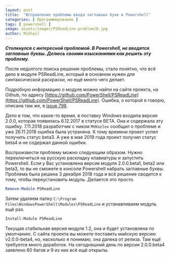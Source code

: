 ```yaml
---
layout: post
title:  "Исправление проблемы ввода заглавных букв в Powershell"
categories: [ Программирование ]
tags: [ powershell ]
image: assets/images/PSReadLine-problem/0.jpg
author: Mikhail
---
```

***Столкнулся с интересной проблемой. В Powershell, не вводятся заглавные буквы. Делюсь своими изысканиями как решить эту проблему.***

После недолгого поиска решения проблемы, стало понятно, что всё дело в модуле PSReadLine, который в основном нужен для синтаксической раскраски, но ещё много чего делает. 

Подробную информацию о модуле можно найти на сайте проекта, на Github, по адресу [https://github.com/PowerShell/PSReadLine](https://github.com/PowerShell/PSReadLine). Ошибка, о которой я говорю, описана там же, в [issue 798](https://github.com/PowerShell/PSReadLine/issues/798).

Дело в том, что какое-то время, в поставку Windows входила версия 2.0.0, которая появилась 6.12.2017 в статусе BETA. Она и содержала эту ошибку. 7.11.2018 разработчик с ником `MVKozlov` сообщил о проблеме и уже 26.11.2018 ошибка была устранена. К тому времени проект успел получить статус beta3. А уже в мае 2019 года проект получил статус beta4 и не содержал данной ошибки.

Воспроизвести проблему можно следующим образом. Нужно переключиться на русскую раскладку клавиатуры и запустить Powershell. Если у Вас установлена версия модуля 2.0.0.beta1, beta2 или beta3, то вы не сможете в консоли Powershell набрать заглавные буквы. Проблема была решена 3 декабря 2018 года и всё решение сводится к тому, чтобы переустановить модуль. Делается это просто.

```powershell
Remove-Module PSReadLine
```
Затем удаляем папку `C:\Program Files\WindowsPowerShell\Modules\PSReadLine` и устанавливаем модуль ещё раз.
```powershell
Install-Module PSReadLine
```

Текущая стабильная версия модуля 1.2, она и будет установлена по умолчанию. С сайта проекта вы можете поставить майскую версию v2.0.0-beta4, но, насколько я понимаю, она далека от релиза. Там ещё требуется много доработок. На сегодняшний день по версии 2.0.0.beta4 заявлено 60 багов и 9 из них всё ещё открыты.

